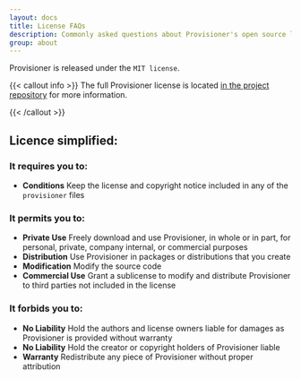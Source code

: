 ```yaml
---
layout: docs
title: License FAQs
description: Commonly asked questions about Provisioner's open source license.
group: about
---
```


Provisioner is released under the `MIT license`.

{{< callout info >}}
The full Provisioner license is located [in the project repository](https://github.com/ZachiNachshon/provisioner/blob/master/LICENSE) for more information.
<!-- The full Provisioner license is located [in the project repository]({{< param repo >}}/blob/v{{< param current_version >}}/LICENSE) for more information. -->
{{< /callout >}}

## Licence simplified:

### It requires you to:

- <strong class="d-sm-inline-block p-1 me-2 mb-001 mb-lg-1 rounded-3 masthead-note">Conditions</strong> Keep the license and copyright notice included in any of the `provisioner` files

### It permits you to:

 - <strong class="d-sm-inline-block p-1 me-2 mb-1 mb-lg-0 rounded-3 masthead-ok">Private Use</strong> Freely download and use Provisioner, in whole or in part, for personal, private, company internal, or commercial purposes
 - <strong class="d-sm-inline-block p-1 me-2 mb-1 mb-lg-0 rounded-3 masthead-ok">Distribution</strong> Use Provisioner in packages or distributions that you create
 - <strong class="d-sm-inline-block p-1 me-2 mb-1 mb-lg-0 rounded-3 masthead-ok">Modification</strong> Modify the source code
 - <strong class="d-sm-inline-block p-1 me-2 mb-1 mb-lg-0 rounded-3 masthead-ok">Commercial Use</strong> Grant a sublicense to modify and distribute Provisioner to third parties not included in the license

### It forbids you to:

 - <strong class="d-sm-inline-block p-1 me-2 mb-1 mb-lg-0 rounded-3 masthead-warning">No Liability</strong> Hold the authors and license owners liable for damages as Provisioner is provided without warranty
 - <strong class="d-sm-inline-block p-1 me-2 mb-1 mb-lg-0 rounded-3 masthead-warning">No Liability</strong> Hold the creator or copyright holders of Provisioner liable
 - <strong class="d-sm-inline-block p-1 me-2 mb-1 mb-lg-0 rounded-3 masthead-warning">Warranty</strong> Redistribute any piece of Provisioner without proper attribution

